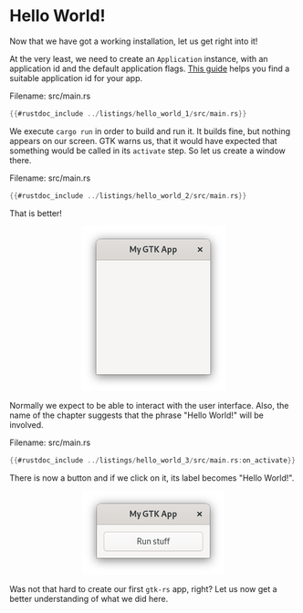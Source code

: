 # Hello World!

Now that we have got a working installation, let us get right into it!

At the very least, we need to create an `Application` instance, with an application id and the default application flags.
[This guide](https://wiki.gnome.org/HowDoI/ChooseApplicationID) helps you find a suitable application id for your app.

<span class="filename">Filename: src/main.rs</span>

```rust ,no_run
{{#rustdoc_include ../listings/hello_world_1/src/main.rs}}
```

We execute `cargo run` in order to build and run it.
It builds fine, but nothing appears on our screen.
GTK warns us, that it would have expected that something would be called in its `activate` step.
So let us create a window there.

<span class="filename">Filename: src/main.rs</span>

```rust ,no_run
{{#rustdoc_include ../listings/hello_world_2/src/main.rs}}
```
That is better!

<div style="text-align:center"><img src="img/hello_world_empty.png" /></div>

Normally we expect to be able to interact with the user interface.
Also, the name of the chapter suggests that the phrase "Hello World!" will be involved.

<span class="filename">Filename: src/main.rs</span>

```rust ,no_run
{{#rustdoc_include ../listings/hello_world_3/src/main.rs:on_activate}}
```
There is now a button and if we click on it, its label becomes "Hello World!".

<div style="text-align:center"><img src="img/hello_world_button.png" /></div>

Was not that hard to create our first `gtk-rs` app, right?
Let us now get a better understanding of what we did here.
